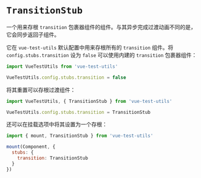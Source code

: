 # `TransitionStub`

一个用来存根 `transition` 包裹器组件的组件。与其异步完成过渡动画不同的是，它会同步返回子组件。

它在 `vue-test-utils` 默认配置中用来存根所有的 `transition` 组件。将 `config.stubs.transition` 设为 `false` 可以使用内建的 `transition` 包裹器组件：


```js
import VueTestUtils from 'vue-test-utils'

VueTestUtils.config.stubs.transition = false
```

将其重置可以存根过渡组件：

```js
import VueTestUtils, { TransitionStub } from 'vue-test-utils'

VueTestUtils.config.stubs.transition = TransitionStub
```

还可以在挂载选项中将其设置为一个存根：

```js
import { mount, TransitionStub } from 'vue-test-utils'

mount(Component, {
  stubs: {
    transition: TransitionStub
  }
})
```
